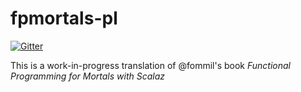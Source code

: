 # fpmortals-pl

[![Gitter](https://badges.gitter.im/fpmortals-pl/Lobby.svg)](https://gitter.im/fpmortals-pl/Lobby?utm_source=badge&utm_medium=badge&utm_campaign=pr-badge&utm_content=badge)

This is a work-in-progress translation of @fommil's book _Functional Programming for Mortals with Scalaz_

